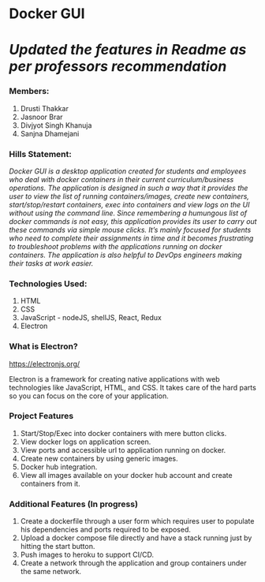 # Docker GUI

# ***Updated the features in Readme as per professors recommendation***
### Members:

1. Drusti Thakkar
2. Jasnoor Brar
3. Divjyot Singh Khanuja
4. Sanjna Dhamejani

### Hills Statement:

*Docker GUI is a desktop application created for students and employees who deal with docker containers in their current curriculum/business operations. The application is designed in such a way that it provides the user to view the list of running containers/images, create new containers, start/stop/restart containers, exec into containers and view logs on the UI without using the command line. Since remembering a humungous list of docker commands is not easy, this application provides its user to carry out these commands via simple mouse clicks. It’s mainly focused for students who need to complete their assignments in time and it becomes frustrating to troubleshoot problems with the applications running on docker containers. The application is also helpful to DevOps engineers making their tasks at work easier.*

### Technologies Used:

1. HTML
2. CSS
3. JavaScript - nodeJS, shellJS, React, Redux
4. Electron

### **What is Electron?**

https://electronjs.org/

Electron is a framework for creating native applications with web technologies like JavaScript, HTML, and CSS. It takes care of the hard parts so you can focus on the core of your application.

### Project Features

1. Start/Stop/Exec into docker containers with mere button clicks.
2. View docker logs on application screen.
3. View ports and accessible url to application running on docker.
4. Create new containers by using generic images.
5. Docker hub integration.
6. View all images available on your docker hub account and create containers from it.

### Additional Features (In progress)

1. Create a dockerfile through a user form which requires user to populate his dependencies and ports required to be exposed.
2. Upload a docker compose file directly and have a stack running just by hitting the start button.
3. Push images to heroku to support CI/CD.
4. Create a network through the application and group containers under the same network.
